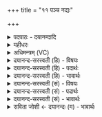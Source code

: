 +++
title = "११ पञ्च नद्यः"

+++
<details><summary>पदपाठः - दयानन्दादि</summary>

पञ्च॑। न॒द्यः᳕। सर॑स्वतीम्। अपि॑। य॒न्ति॒। सस्रो॑तस॒ इति॒ सऽस्रो॑तसः। सर॑स्वती। तु। प॒ञ्च॒धा। सा। उँ॒ इत्यूँ॑। दे॒शे। अ॒भ॒व॒त्। स॒रित्। ११।
</details>

<details><summary>महीधरः</summary>

म० सरस्वतीनदीदेवत्या । याः दृषद्वत्याद्याः पञ्च नद्यः सरस्वतीमपियन्ति गच्छन्ति । किंभूताः सस्रोतसः समानं स्रोतः प्रवाहो यासां ताः । तुरवधारणे । सा उ सैव सरस्वत्येव पञ्चधा देशे सरिन्नदी अभवत् पञ्चापि स्वनामानि त्यक्त्वा सरस्वत्येवाभवत् ॥ ११॥  
द्वादशी।
</details>

<details><summary>अधिमन्त्रम् (VC)</summary>

- सरस्वती देवता
- गृत्समद ऋषिः
- निचृदनुष्टुप्
- गान्धारः
</details>

<details><summary>दयानन्द-सरस्वती (हि) - विषयः</summary>

फिर उसी विषय को अगले मन्त्र में कहा है ॥
</details>

<details><summary>दयानन्द-सरस्वती (हि) - पदार्थः</summary>

पदार्थान्वयभाषाः -  मनुष्यों को चाहिये कि (सस्रोतसः) एक मन रूप प्रवाहोंवाली (पञ्च) पाँच (नद्यः) नदी के तुल्य प्रवाहरूप ज्ञानेन्द्रियों की वृत्ति, जिस (सरस्वतीम्) प्रशस्त विज्ञानयुक्त वाणी को (अपि, यन्ति) प्राप्त होती हैं (सा, उ) वह भी (सरित्) चलनेवाली (सरस्वती) वाणी (देशे) अपने निवासस्थान में (पञ्चधा) पाँच ज्ञानेन्द्रियों के शब्दादि पाँच विषयों का प्रतिपादन करने से पाँच प्रकार की (तु) ही (अभवत्) होती है, ऐसा जानें ॥११ ॥
</details>

<details><summary>दयानन्द-सरस्वती (हि) - भावार्थः</summary>

भावार्थभाषाः -  इस मन्त्र में वाचकलुप्तोपमालङ्कार है। मनुष्यों को चाहिये कि जो वाणी पाँच शब्दादि विषयों के आश्रित हुई नदी के तुल्य प्रवाहयुक्त वर्त्तमान है, उसको जानके यथावत् प्रचार कर मधुर और श्लक्ष्ण प्रयुक्त करें ॥११ ॥
</details>

<details><summary>दयानन्द-सरस्वती (सं) - विषयः</summary>

पुनस्तमेव विषयमाह ॥
</details>

<details><summary>दयानन्द-सरस्वती (सं) - पदार्थः</summary>

पदार्थान्वयभाषाः -  मनुष्यैः सस्रोतसः पञ्च नद्यः यां सरस्वतीमपि यन्ति, सा उ सरित् सरस्वती देशे पञ्चधा त्वभवदिति विज्ञेया ॥११ ॥
</details>

<details><summary>दयानन्द-सरस्वती (सं) - भावार्थः</summary>

भावार्थभाषाः -  अत्र वाचकलुप्तोपमालङ्कारः। मनुष्यैर्या वाणी पञ्चशब्दादिविषयाश्रिता सरिद्वर्त्तते, तां विज्ञाय यथावत् प्रसार्य मधुरा श्लक्ष्णा प्रयोक्तव्या ॥
</details>

<details><summary>सविता जोशी ← दयानन्दः (म) - भावार्थः</summary>

भावार्थभाषाः -  या मंत्रात वाचकलुप्तोपमालंकार आहे. जी वाणी पाच शब्द इत्यादी विषयांच्या आश्रित राहून नदीप्रमाणे प्रवाहयुक्त असते. पंचज्ञानेंद्रियांचे शब्दादी पाच विषयांचे प्रतिपादनही तिच्यामुळे होते हे जाणून माणसांनी तिचा यथायोग्य व मधुरतेने उपयोग करावा.
</details>